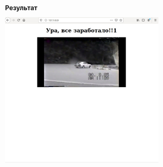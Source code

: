 ## Результат  
![Результат](https://raw.githubusercontent.com/ma1yshev1305/labOS/master/Docker/C5TAaMmyKBc.jpg)
